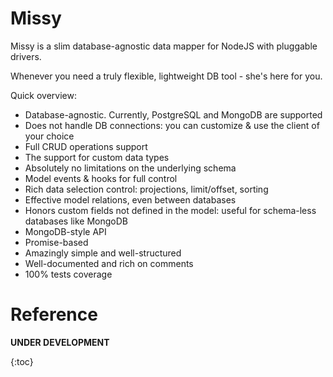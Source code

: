 Missy
=====

Missy is a slim database-agnostic data mapper for NodeJS with pluggable drivers.

Whenever you need a truly flexible, lightweight DB tool - she's here for you.

Quick overview:

* Database-agnostic. Currently, PostgreSQL and MongoDB are supported
* Does not handle DB connections: you can customize & use the client of your choice
* Full CRUD operations support
* The support for custom data types
* Absolutely no limitations on the underlying schema
* Model events & hooks for full control
* Rich data selection control: projections, limit/offset, sorting
* Effective model relations, even between databases
* Honors custom fields not defined in the model: useful for schema-less databases like MongoDB
* MongoDB-style API
* Promise-based
* Amazingly simple and well-structured
* Well-documented and rich on comments
* 100% tests coverage

Reference
=========

**UNDER DEVELOPMENT**

{:toc}

